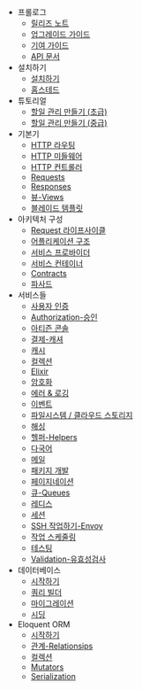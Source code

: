 - 프롤로그
    - [릴리즈 노트](/docs/{{version}}/releases)
    - [업그레이드 가이드](/docs/{{version}}/upgrade)
    - [기여 가이드](/docs/{{version}}/contributions)
    - [API 문서](/api/{{version}})
- 설치하기
    - [설치하기](/docs/{{version}}/installation)
    - [홈스테드](/docs/{{version}}/homestead)
- 튜토리얼
    - [할일 관리 만들기 (초급)](/docs/{{version}}/quickstart)
    - [할일 관리 만들기 (중급)](/docs/{{version}}/quickstart-intermediate)
- 기본기
    - [HTTP 라우팅](/docs/{{version}}/routing)
    - [HTTP 미들웨어](/docs/{{version}}/middleware)
    - [HTTP 컨트롤러](/docs/{{version}}/controllers)
    - [Requests](/docs/{{version}}/requests)
    - [Responses](/docs/{{version}}/responses)
    - [뷰-Views](/docs/{{version}}/views)
    - [블레이드 템플릿](/docs/{{version}}/blade)
- 아키텍처 구성
    - [Request 라이프사이클](/docs/{{version}}/lifecycle)
    - [어플리케이션 구조](/docs/{{version}}/structure)
    - [서비스 프로바이더](/docs/{{version}}/providers)
    - [서비스 컨테이너](/docs/{{version}}/container)
    - [Contracts](/docs/{{version}}/contracts)
    - [파사드](/docs/{{version}}/facades)
- 서비스들
    - [사용자 인증](/docs/{{version}}/authentication)
    - [Authorization-승인](/docs/{{version}}/authorization)
    - [아티즌 콘솔](/docs/{{version}}/artisan)
    - [결제-캐셔](/docs/{{version}}/billing)
    - [캐시](/docs/{{version}}/cache)
    - [컬렉션](/docs/{{version}}/collections)
    - [Elixir](/docs/{{version}}/elixir)
    - [암호화](/docs/{{version}}/encryption)
    - [에러 & 로깅](/docs/{{version}}/errors)
    - [이벤트](/docs/{{version}}/events)
    - [파일시스템 / 클라우드 스토리지](/docs/{{version}}/filesystem)
    - [해싱](/docs/{{version}}/hashing)
    - [헬퍼-Helpers](/docs/{{version}}/helpers)
    - [다국어](/docs/{{version}}/localization)
    - [메일](/docs/{{version}}/mail)
    - [패키지 개발](/docs/{{version}}/packages)
    - [페이지네이션](/docs/{{version}}/pagination)
    - [큐-Queues](/docs/{{version}}/queues)
    - [레디스](/docs/{{version}}/redis)
    - [세션](/docs/{{version}}/session)
    - [SSH 작업하기-Envoy](/docs/{{version}}/envoy)
    - [작업 스케줄링](/docs/{{version}}/scheduling)
    - [테스팅](/docs/{{version}}/testing)
    - [Validation-유효성검사](/docs/{{version}}/validation)
- 데이터베이스
    - [시작하기](/docs/{{version}}/database)
    - [쿼리 빌더](/docs/{{version}}/queries)
    - [마이그레이션](/docs/{{version}}/migrations)
    - [시딩](/docs/{{version}}/seeding)
- Eloquent ORM
    - [시작하기](/docs/{{version}}/eloquent)
    - [관계-Relationsips](/docs/{{version}}/eloquent-relationships)
    - [컬렉션](/docs/{{version}}/eloquent-collections)
    - [Mutators](/docs/{{version}}/eloquent-mutators)
    - [Serialization](/docs/{{version}}/eloquent-serialization)
